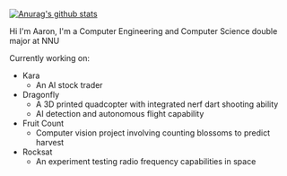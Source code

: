 [![Anurag's github stats](https://github-readme-stats.vercel.app/api?username=aborger&theme=algolia&show_icons=true)](https://github.com/anuraghazra/github-readme-stats)

Hi I'm Aaron,
I'm a Computer Engineering and Computer Science double major at NNU

Currently working on:
- Kara
   - An AI stock trader
- Dragonfly
   - A 3D printed quadcopter with integrated nerf dart shooting ability
   - AI detection and autonomous flight capability
- Fruit Count
   - Computer vision project involving counting blossoms to predict harvest
- Rocksat
   - An experiment testing radio frequency capabilities in space

<!--
**aborger/aborger** is a ✨ _special_ ✨ repository because its `README.md` (this file) appears on your GitHub profile.

Here are some ideas to get you started:

- 🔭 I’m currently working on ...
- 🌱 I’m currently learning ...
- 👯 I’m looking to collaborate on ...
- 🤔 I’m looking for help with ...
- 💬 Ask me about ...
- 📫 How to reach me: ...
- 😄 Pronouns: ...
- ⚡ Fun fact: ...
-->
